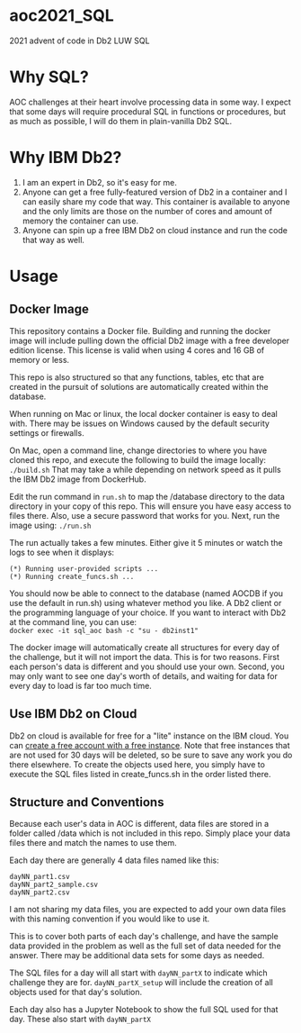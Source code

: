 # aoc2021_SQL
 2021 advent of code in Db2 LUW SQL  

# Why SQL?
AOC challenges at their heart involve processing data in some way. I expect that some days will require procedural SQL in functions or procedures, but as much as possible, I will do them in plain-vanilla Db2 SQL.

# Why IBM Db2?
1. I am an expert in Db2, so it's easy for me.
1. Anyone can get a free fully-featured version of Db2 in a container and I can easily share my code that way. This container is available to anyone and the only limits are those on the number of cores and amount of memory the container can use.
1. Anyone can spin up a free IBM Db2 on cloud instance and run the code that way as well.

# Usage
## Docker Image

This repository contains a Docker file. Building and running the docker image will include pulling down the official Db2 image with a free developer edition license. This license is valid when using 4 cores and 16 GB of memory or less.

 This repo is also structured so that any functions, tables, etc that are created in the pursuit of solutions are automatically created within the database.

 When running on Mac or linux, the local docker container is easy to deal with. There may be issues on Windows caused by the default security settings or firewalls.

On Mac, open a command line, change directories to where you have cloned this repo, and execute the following to build the image locally:
`./build.sh`
That may take a while depending on network speed as it pulls the IBM Db2 image from DockerHub.

Edit the run command in `run.sh` to map the /database directory to the data directory in your copy of this repo. This will ensure you have easy access to files there. Also, use a secure password that works for you.
Next, run the image using:
`./run.sh`

The run actually takes a few minutes. Either give it 5 minutes or watch the logs to see when it displays:  

```(*) Setup has completed.
(*) Running user-provided scripts ...
(*) Running create_funcs.sh ...
```

You should now be able to connect to the database (named AOCDB if you use the default in run.sh) using whatever method you like. A Db2 client or the programming language of your choice. If you want to interact with Db2 at the command line, you can use:  
`docker exec -it sql_aoc bash -c "su - db2inst1"`

The docker image will automatically create all structures for every day of the challenge, but it will not import the data. This is for two reasons. First each person's data is different and you should use your own. Second, you may only want to see one day's worth of details, and waiting for data for every day to load is far too much time.

## Use IBM Db2 on Cloud
Db2 on cloud is available for free for a "lite" instance on the IBM cloud. You can [create a free account with a free instance](https://cloud.ibm.com/catalog/services/db2).
Note that free instances that are not used for 30 days will be deleted, so be sure to save any work you do there elsewhere.
To create the objects used here, you simply have to execute the SQL files listed in create_funcs.sh in the order listed there.

## Structure and Conventions
Because each user's data in AOC is different, data files are stored in a folder called /data which is not included in this repo. Simply place your data files there and match the names to use them.

Each day there are generally 4 data files named like this:  
```dayNN_part1_sample.csv
dayNN_part1.csv
dayNN_part2_sample.csv
dayNN_part2.csv
```
I am not sharing my data files, you are expected to add your own data files with this naming convention if you would like to use it.

This is to cover both parts of each day's challenge, and have the sample data provided in the problem as well as the full set of data needed for the answer. There may be additional data sets for some days as needed.

The SQL files for a day will all start with `dayNN_partX` to indicate which challenge they are for. `dayNN_partX_setup` will include the creation of all objects used for that day's solution.

Each day also has a Jupyter Notebook to show the full SQL used for that day. These also start with `dayNN_partX`

